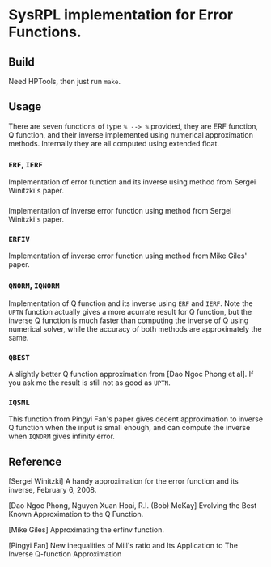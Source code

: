 # SysRPL implementation for Error Functions.

## Build

Need HPTools, then just run `make`.

## Usage

There are seven functions of type `% --> %` provided, they are ERF
function, Q function, and their inverse implemented using numerical
approximation methods. Internally they are all computed using extended
float.

### `ERF`, `IERF`

Implementation of error function and its inverse using method from
Sergei Winitzki's paper.

### 

Implementation of inverse error function using method from Sergei
Winitzki's paper.

### `ERFIV`

Implementation of inverse error function using method from Mike Giles'
paper.

### `QNORM`, `IQNORM`

Implementation of Q function and its inverse using `ERF` and `IERF`.
Note the `UPTN` function actually gives a more acurrate result for
Q function, but the inverse Q function is much faster than
computing the inverse of Q using numerical solver, while
the accuracy of both methods are approximately the same.

### `QBEST`

A slightly better Q function approximation from [Dao Ngoc Phong et al].
If you ask me the result is still not as good as `UPTN`.

### `IQSML`

This function from Pingyi Fan's paper gives decent approximation to
inverse Q function when the input is small enough, and can compute the
inverse when `IQNORM` gives infinity error.

## Reference

[Sergei Winitzki] A handy approximation for the error
function and its inverse, February 6, 2008.

[Dao Ngoc Phong, Nguyen Xuan Hoai, R.I. (Bob) McKay] Evolving
the Best Known Approximation to the Q Function.

[Mike Giles] Approximating the erfinv function.

[Pingyi Fan] New inequalities of Mill's ratio and Its Application to
The Inverse Q-function Approximation

